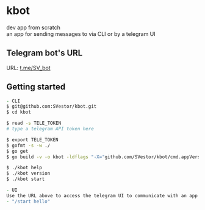 # kbot
dev app from scratch <br>
an app for sending messages to via CLI or by a telegram UI 

## Telegram bot's URL
URL: [t.me/SV_bot](https://t.me/AndSVestor_bot) 

## Getting started
```zsh
- CLI
$ git@github.com:SVestor/kbot.git
$ cd kbot

$ read -s TELE_TOKEN
# type a telegram API token here

$ export TELE_TOKEN
$ gofmt -s -w ./
$ go get
$ go build -v -o kbot -ldflags "-X="github.com/SVestor/kbot/cmd.appVersion=v1.0.7

$ ./kbot help
$ ./kbot version
$ ./kbot start

- UI
Use the URL above to access the telegram UI to communicate with an app
- "/start hello"
```



